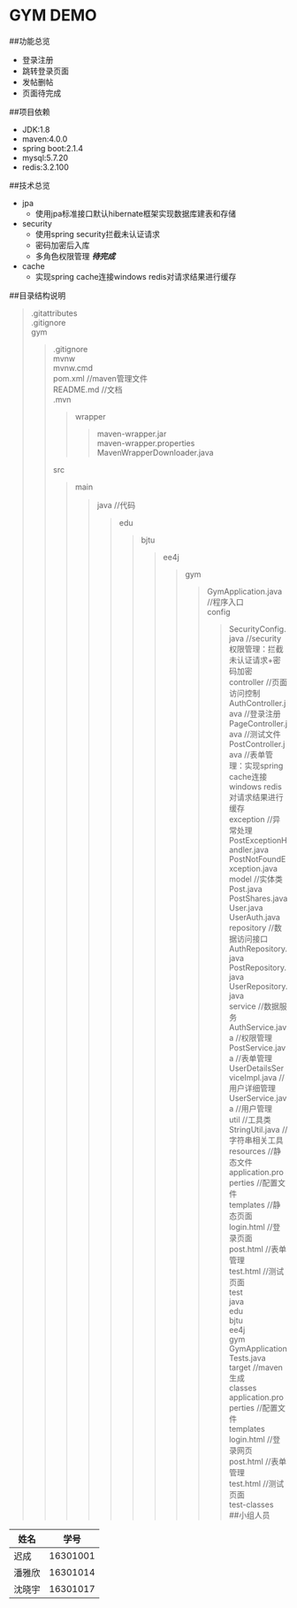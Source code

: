 GYM DEMO
===========================
##功能总览
* 登录注册
* 跳转登录页面
* 发帖删帖
* 页面待完成

##项目依赖
* JDK:1.8
* maven:4.0.0
* spring boot:2.1.4
* mysql:5.7.20
* redis:3.2.100

##技术总览
* jpa
    * 使用jpa标准接口默认hibernate框架实现数据库建表和存储
* security
    * 使用spring security拦截未认证请求
    * 密码加密后入库
    * 多角色权限管理 ***待完成***
* cache
    * 实现spring cache连接windows redis对请求结果进行缓存
    
##目录结构说明  
> .gitattributes  
> .gitignore  
> gym   
>> .gitignore  
>> mvnw  
>> mvnw.cmd  
>> pom.xml                                                       //maven管理文件  
>> README.md                                                     //文档      
>> .mvn  
>>> wrapper  
>>>> maven-wrapper.jar  
>>>> maven-wrapper.properties  
>>>> MavenWrapperDownloader.java   
>>  
>> src  
>>> main  
>>>> java                                                    //代码  
>>>>> edu  
>>>>> > bjtu  
>>>>> > > ee4j  
>>>>> > > > gym  
>>>>> > > > > GymApplication.java                 //程序入口  
>>>>> > > > > config  
>>>>> > > > > > SecurityConfig.java             //security权限管理：拦截未认证请求+密码加密    
>>>>> > > > > controller                           //页面访问控制  
>>>>> > > > > > AuthController.java             //登录注册  
>>>>> > > > > > PageController.java             //测试文件  
>>>>> > > > > > PostController.java             //表单管理：实现spring cache连接windows redis对请求结果进行缓存  
>>>>> > > > > exception                            //异常处理  
>>>>> > > > > > PostExceptionHandler.java  
>>>>> > > > > > PostNotFoundException.java   
>>>>> > > > > model                                //实体类  
>>>>> > > > > > Post.java  
>>>>> > > > > > PostShares.java  
>>>>> > > > > > User.java  
>>>>> > > > > > UserAuth.java  
>>>>> > > > > repository                           //数据访问接口  
>>>>> > > > > > AuthRepository.java  
>>>>> > > > > > PostRepository.java  
>>>>> > > > > > UserRepository.java   
>>>>> > > > > service                              //数据服务  
>>>>> > > > > > AuthService.java                //权限管理  
>>>>> > > > > > PostService.java                //表单管理  
>>>>> > > > > > UserDetailsServiceImpl.java     //用户详细管理  
>>>>> > > > > > UserService.java                //用户管理    
>>>>> > > > > util                                 //工具类  
>>>>> > > > > > StringUtil.java                //字符串相关工具  
>>>> resources                                               //静态文件  
>>>>> application.properties                             //配置文件   
>>>>> templates                                           //静态页面  
>>>>> > login.html                                    //登录页面  
>>>>> > post.html                                     //表单管理  
>>>>> > test.html                                     //测试页面    
>>> test  
>>>> java  
>>>>> edu  
>>>>> > bjtu  
>>>>> > > ee4j  
>>>>> > > > gym  
>>>>> > > > > GymApplicationTests.java   
>> target                                                        //maven生成  
>>> classes  
>>>> application.properties                                //配置文件    
>>>> templates  
>>>>> login.html                                       //登录网页  
>>>>> post.html                                        //表单管理  
>>>>> test.html                                        //测试页面    
>>> test-classes                                                  
##小组人员

|姓名|学号|
|---|---|
|迟成|16301001|
|潘雅欣|16301014|
|沈晓宇|16301017|